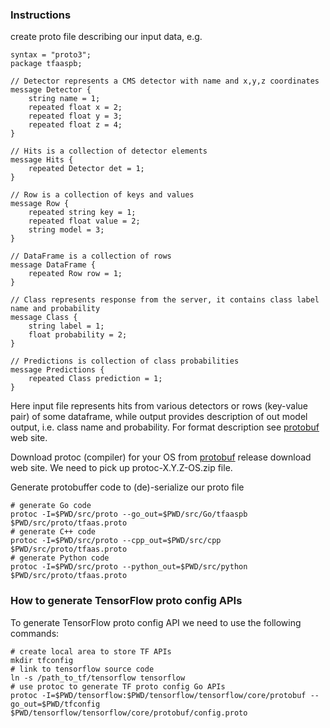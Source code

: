### Instructions
create proto file describing our input data, e.g.
```
syntax = "proto3";
package tfaaspb;

// Detector represents a CMS detector with name and x,y,z coordinates
message Detector {
    string name = 1;
    repeated float x = 2;
    repeated float y = 3;
    repeated float z = 4;
}

// Hits is a collection of detector elements
message Hits {
    repeated Detector det = 1;
}

// Row is a collection of keys and values
message Row {
    repeated string key = 1;
    repeated float value = 2;
    string model = 3;
}

// DataFrame is a collection of rows
message DataFrame {
    repeated Row row = 1;
}

// Class represents response from the server, it contains class label name and probability
message Class {
    string label = 1;
    float probability = 2;
}

// Predictions is collection of class probabilities
message Predictions {
    repeated Class prediction = 1;
}
```
Here input file represents hits from various detectors or rows (key-value
pair) of some dataframe, while output provides
description of out model output, i.e. class name and probability.
For format description see [protobuf](https://developers.google.com/protocol-buffers)
web site.

Download protoc (compiler) for your OS from
[protobuf](https://github.com/google/protobuf/releases) release download web site.
We need to pick up protoc-X.Y.Z-OS.zip file.

Generate protobuffer code to (de)-serialize our proto file
```
# generate Go code
protoc -I=$PWD/src/proto --go_out=$PWD/src/Go/tfaaspb $PWD/src/proto/tfaas.proto
# generate C++ code
protoc -I=$PWD/src/proto --cpp_out=$PWD/src/cpp $PWD/src/proto/tfaas.proto
# generate Python code
protoc -I=$PWD/src/proto --python_out=$PWD/src/python $PWD/src/proto/tfaas.proto
```

### How to generate TensorFlow proto config APIs
To generate TensorFlow proto config API we need to use the following commands:
```
# create local area to store TF APIs
mkdir tfconfig
# link to tensorflow source code
ln -s /path_to_tf/tensorflow tensorflow
# use protoc to generate TF proto config Go APIs
protoc -I=$PWD/tensorflow:$PWD/tensorflow/tensorflow/core/protobuf --go_out=$PWD/tfconfig $PWD/tensorflow/tensorflow/core/protobuf/config.proto
```

